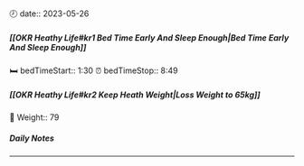 🕗 date:: 2023-05-26
##### [[OKR Heathy Life#kr1 Bed Time Early And Sleep Enough|Bed Time Early And Sleep Enough]]
🛏️ bedTimeStart:: 1:30
⏰ bedTimeStop:: 8:49
##### [[OKR Heathy Life#kr2 Keep Heath Weight|Loss Weight to 65kg]]
🐼 Weight:: 79

##### Daily Notes

---